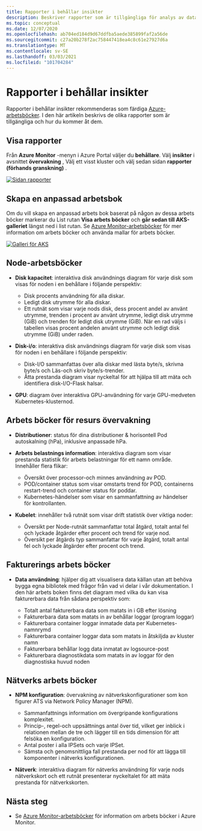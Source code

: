 ```yaml
---
title: Rapporter i behållar insikter
description: Beskriver rapporter som är tillgängliga för analys av data som samlas in av behållar insikter.
ms.topic: conceptual
ms.date: 12/07/2020
ms.openlocfilehash: ab704ed184d9d67ddfba5aede385899faf2a56de
ms.sourcegitcommit: c27a20b278f2ac758447418ea4c8c61e27927d6a
ms.translationtype: MT
ms.contentlocale: sv-SE
ms.lasthandoff: 03/03/2021
ms.locfileid: "101704284"
---
```

# <a name="reports-in-container-insights"></a>Rapporter i behållar insikter
Rapporter i behållar insikter rekommenderas som färdiga [Azure-arbetsböcker](../visualize/workbooks-overview.md). I den här artikeln beskrivs de olika rapporter som är tillgängliga och hur du kommer åt dem.

## <a name="viewing-reports"></a>Visa rapporter
Från **Azure Monitor** -menyn i Azure Portal väljer du **behållare**. Välj **insikter** i avsnittet **övervakning** , Välj ett visst kluster och välj sedan sidan **rapporter (förhands granskning)** . 

[![Sidan rapporter](media/container-insights-reports/reports-page.png)](media/container-insights-reports/reports-page.png#lightbox)

## <a name="create-a-custom-workbook"></a>Skapa en anpassad arbetsbok
Om du vill skapa en anpassad arbets bok baserat på någon av dessa arbets böcker markerar du List rutan **Visa arbets böcker** och **går sedan till AKS-galleriet** längst ned i list rutan. Se [Azure Monitor-arbetsböcker](../visualize/workbooks-overview.md) för mer information om arbets böcker och använda mallar för arbets böcker.

[![Galleri för AKS](media/container-insights-reports/aks-gallery.png)](media/container-insights-reports/aks-gallery.png#lightbox)

## <a name="node-workbooks"></a>Node-arbetsböcker

- **Disk kapacitet**: interaktiva disk användnings diagram för varje disk som visas för noden i en behållare i följande perspektiv:

    - Disk procents användning för alla diskar.
    - Ledigt disk utrymme för alla diskar.
    - Ett rutnät som visar varje nods disk, dess procent andel av använt utrymme, trenden i procent av använt utrymme, ledigt disk utrymme (GiB) och trenden för ledigt disk utrymme (GiB). När en rad väljs i tabellen visas procent andelen använt utrymme och ledigt disk utrymme (GiB) under raden.

- **Disk-i/o**: interaktiva disk användnings diagram för varje disk som visas för noden i en behållare i följande perspektiv:

    - Disk-I/O sammanfattas över alla diskar med lästa byte/s, skrivna byte/s och Läs-och skriv byte/s-trender.
    - Åtta prestanda diagram visar nyckeltal för att hjälpa till att mäta och identifiera disk-I/O-Flask halsar.

- **GPU**: diagram över interaktiva GPU-användning för varje GPU-medveten Kubernetes-klusternod.

## <a name="resource-monitoring-workbooks"></a>Arbets böcker för resurs övervakning

- **Distributioner**: status för dina distributioner & horisontell Pod autoskalning (hPa), inklusive anpassade hPa. 
  
- **Arbets belastnings information**: interaktiva diagram som visar prestanda statistik för arbets belastningar för ett namn område. Innehåller flera flikar:

  - Översikt över processor-och minnes användning av POD.
  - POD/container status som visar omstarts trend för POD, containerns restart-trend och container status för poddar.
  - Kubernetes-händelser som visar en sammanfattning av händelser för kontrollanten.

- **Kubelet**: innehåller två rutnät som visar drift statistik över viktiga noder:

    - Översikt per Node-rutnät sammanfattar total åtgärd, totalt antal fel och lyckade åtgärder efter procent och trend för varje nod.
    - Översikt per åtgärds typ sammanfattar för varje åtgärd, totalt antal fel och lyckade åtgärder efter procent och trend.
## <a name="billing-workbooks"></a>Fakturerings arbets böcker

- **Data användning**: hjälper dig att visualisera data källan utan att behöva bygga egna bibliotek med frågor från vad vi delar i vår dokumentation. I den här arbets boken finns det diagram med vilka du kan visa fakturerbara data från sådana perspektiv som:

  - Totalt antal fakturerbara data som matats in i GB efter lösning
  - Fakturerbara data som matats in av behållar loggar (program loggar)
  - Fakturerbara container loggar inmatade data per Kubernetes-namnrymd
  - Fakturerbara container loggar data som matats in åtskiljda av kluster namn
  - Fakturerbara behållar logg data inmatat av logsource-post
  - Fakturerbara diagnostikdata som matats in av loggar för den diagnostiska huvud noden

## <a name="networking-workbooks"></a>Nätverks arbets böcker

- **NPM konfiguration**: övervakning av nätverkskonfigurationer som kon figurer ATS via Network Policy Manager (NPM).

  - Sammanfattnings information om övergripande konfigurations komplexitet.
  - Princip-, regel-och uppsättnings antal över tid, vilket ger inblick i relationen mellan de tre och lägger till en tids dimension för att felsöka en konfiguration.
  - Antal poster i alla IPSets och varje IPSet.
  - Sämsta och genomsnittliga fall prestanda per nod för att lägga till komponenter i nätverks konfigurationen.

- **Nätverk**: interaktiva diagram för nätverks användning för varje nods nätverkskort och ett rutnät presenterar nyckeltalet för att mäta prestanda för nätverkskorten.



## <a name="next-steps"></a>Nästa steg

- Se [Azure Monitor-arbetsböcker](../visualize/workbooks-overview.md) för information om arbets böcker i Azure Monitor.
